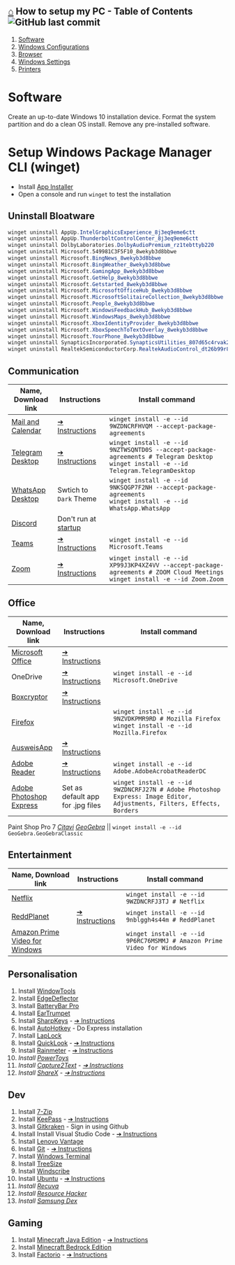 ## [⌂](README.md) **How to setup my PC** - Table of Contents ![GitHub last commit](https://img.shields.io/github/last-commit/yetenol/setup-computer?color=white)
1. [Software](#software)
1. [Windows Configurations](windows-configs.md)  
1. [Browser](browser.md)  
1. [Windows Settings](windows-settings.md)  
1. [Printers](printers.md)

# Software
Create an up-to-date Windows 10 installation device.
Format the system partition and do a clean OS install.
Remove any pre-installed software.

# Setup Windows Package Manager CLI (winget)
- Install [App Installer](https://www.microsoft.com/en-us/p/app-installer/9nblggh4nns1)
- Open a console and run `winget` to test the installation

## Uninstall Bloatware
```powershell
winget uninstall AppUp.IntelGraphicsExperience_8j3eq9eme6ctt            # Intel® Graphics Command Center
winget uninstall AppUp.ThunderboltControlCenter_8j3eq9eme6ctt           # ThunderboltTM Control Center
winget uninstall DolbyLaboratories.DolbyAudioPremium_rz1tebttyb220      # Dolby Audio Premium
winget uninstall Microsoft.549981C3F5F10_8wekyb3d8bbwe                  # Cortana
winget uninstall Microsoft.BingNews_8wekyb3d8bbwe                       # Microsoft News
winget uninstall Microsoft.BingWeather_8wekyb3d8bbwe                    # MSN Weather
winget uninstall Microsoft.GamingApp_8wekyb3d8bbwe                      # Xbox
winget uninstall Microsoft.GetHelp_8wekyb3d8bbwe                        # Get Help
winget uninstall Microsoft.Getstarted_8wekyb3d8bbwe                     # Microsoft Tips
winget uninstall Microsoft.MicrosoftOfficeHub_8wekyb3d8bbwe             # Office
winget uninstall Microsoft.MicrosoftSolitaireCollection_8wekyb3d8bbwe   # Microsoft Solitaire Collection
winget uninstall Microsoft.People_8wekyb3d8bbwe                         # Microsoft People
winget uninstall Microsoft.WindowsFeedbackHub_8wekyb3d8bbwe             # Feedback Hub
winget uninstall Microsoft.WindowsMaps_8wekyb3d8bbwe                    # Windows Maps
winget uninstall Microsoft.XboxIdentityProvider_8wekyb3d8bbwe           # Xbox Identity Provider
winget uninstall Microsoft.XboxSpeechToTextOverlay_8wekyb3d8bbwe        # Xbox Game Speech Window
winget uninstall Microsoft.YourPhone_8wekyb3d8bbwe                      # Your Phone
winget uninstall SynapticsIncorporated.SynapticsUtilities_807d65c4rvak2 # PrebootManager
winget uninstall RealtekSemiconductorCorp.RealtekAudioControl_dt26b99r8h8gj # Realtek Audio Control
```

## Communication
Name, Download link | Instructions | Install command
--- | --- | ---
[Mail and Calendar](https://www.microsoft.com/en-us/p/mail-and-calendar/9wzdncrfhvqm) | [➔ Instructions](instructions.md#install-mail-and-calendar) | ```winget install -e --id 9WZDNCRFHVQM --accept-package-agreements```
[Telegram Desktop](https://www.microsoft.com/en-us/p/telegram-desktop/9nztwsqntd0s) | [➔ Instructions](instructions.md#install-telegram-desktop) | `winget install -e --id 9NZTWSQNTD0S --accept-package-agreements # Telegram Desktop` <br> `winget install -e --id Telegram.TelegramDesktop`
[WhatsApp Desktop](https://www.microsoft.com/en-us/p/whatsapp-desktop/9nksqgp7f2nh) | Swtich to `Dark` Theme | `winget install -e --id 9NKSQGP7F2NH --accept-package-agreements` <br> `winget install -e --id WhatsApp.WhatsApp`
[Discord](https://discord.com/download) | Don't run at [startup](how-to-dos.md#edit-startup-apps)
[Teams](https://www.microsoft.com/en-us/microsoft-teams/download-app#desktopAppDownloadregion) | [➔ Instructions](instructions.md#install-teams) | `winget install -e --id Microsoft.Teams`
[Zoom](https://zoom.us/download) | [➔ Instructions](instructions.md#install-zoom) | `winget install -e --id XP99J3KP4XZ4VV --accept-package-agreements # ZOOM Cloud Meetings` <br> `winget install -e --id Zoom.Zoom`

## Office
Name, Download link | Instructions | Install command
--- | --- | ---
[Microsoft Office](https://account.microsoft.com/services/office/install) | [➔ Instructions](instructions.md#install-microsoft-office)
OneDrive | [➔ Instructions](instructions.md#install-onedrive) | `winget install -e --id Microsoft.OneDrive`
[Boxcryptor](https://www.boxcryptor.com/en/download/) | [➔ Instructions](instructions.md#install-boxcryptor)
[Firefox](https://www.mozilla.org/en-US/firefox/download/thanks/) || `winget install -e --id 9NZVDKPMR9RD # Mozilla Firefox` <br> `winget install -e --id Mozilla.Firefox`
[AusweisApp](https://www.ausweisapp.bund.de/download/windows-und-mac/) | [➔ Instructions](instructions.md#install-ausweisapp)
[Adobe Reader](https://get.adobe.com/reader/) | [➔ Instructions](instructions.md#install-adobe-reader) | `winget install -e --id Adobe.AdobeAcrobatReaderDC`
[Adobe Photoshop Express](https://www.microsoft.com/en-us/p/adobe-photoshop-express-image-editor-adjustments-filters-effects-borders/9wzdncrfj27n) | Set as default app for .jpg files | `winget install -e --id 9WZDNCRFJ27N # Adobe Photoshop Express: Image Editor, Adjustments, Filters, Effects, Borders`
Paint Shop Pro 7
*[Citavi](https://www.citavi.com/en/download)*
*[GeoGebra](https://download.geogebra.org/package/win)* || `winget install -e --id GeoGebra.GeoGebraClassic`

## Entertainment
Name, Download link | Instructions | Install command
--- | --- | ---
[Netflix](https://www.microsoft.com/en-us/p/netflix/9wzdncrfj3tj) || `winget install -e --id 9WZDNCRFJ3TJ # Netflix`
[ReddPlanet](https://www.microsoft.com/en-us/p/reddplanet/9nblggh4s44m) | [➔ Instructions](instructions.md#install-reddplanet) | `winget install -e --id 9nblggh4s44m # ReddPlanet`
[Amazon Prime Video for Windows](https://www.microsoft.com/en-us/p/amazon-prime-video-for-windows/9p6rc76msmmj) || `winget install -e --id 9P6RC76MSMMJ # Amazon Prime Video for Windows`

## Personalisation
1. Install [WindowTools](https://github.com/Yetenol/AHK-tools/releases/latest/download/WindowTools.exe)
1. Install [EdgeDeflector](https://github.com/da2x/EdgeDeflector/releases/latest/download/EdgeDeflector_install.exe)
1. Install [BatteryBar Pro](https://batterybarpro.com/basic.php)
1. Install [EarTrumpet](https://www.microsoft.com/en-us/p/eartrumpet/9nblggh516xp)
1. Install [SharpKeys](https://github.com/randyrants/sharpkeys/releases/latest)
    \- [➔ Instructions](instructions.md#install-sharpkeys)
1. Install [AutoHotkey](https://www.autohotkey.com/download/ahk-install.exe)
    \- Do Express installation
1. Install [LapLock](https://github.com/dechamps/laplock/releases/latest/download/laplock.exe)
1. Install [QuickLook](https://www.microsoft.com/en-us/p/quicklook/9nv4bs3l1h4s)
    \- [➔ Instructions](instructions.md#install-quicklook)
1. Install [Rainmeter](https://github.com/rainmeter/rainmeter/releases/latest)
    \- [➔ Instructions](instructions.md#install-rainmeter)
1. *Install [PowerToys](https://github.com/microsoft/PowerToys/releases/latest)*
1. *Install [Capture2Text](https://sourceforge.net/projects/capture2text/files/Capture2Text/)
    \- [➔ Instructions](instructions.md#install-capture2text)*
1. *Install [ShareX](https://github.com/ShareX/ShareX/releases/latest)
    \- [➔ Instructions](instructions.md#install-sharex)*

## Dev
1. Install [7-Zip](https://www.7-zip.org/)
1. Install [KeePass](https://keepass.info/download.html)
    \- [➔ Instructions](instructions.md#install-keepass)
1. Install [Gitkraken](https://www.gitkraken.com/download/windows64)
    \- Sign in using Github
1. Install Install Visual Studio Code
    \- [➔ Instructions](instructions.md#install-visual-studio-code)
1. Install [Lenovo Vantage](https://www.microsoft.com/en-us/p/lenovo-vantage/9wzdncrfj4mv)
1. Install [Git](https://git-scm.com/download/win)
    \- [➔ Instructions](instructions.md#install-git)
1. Install [Windows Terminal](https://www.microsoft.com/en-us/p/windows-terminal/9n0dx20hk701)
1. Install [TreeSize](https://www.microsoft.com/en-us/p/treesize-free/9nblggh40881)
1. Install [Windscribe](https://windscribe.com/install/desktop/windows)
1. Install [Ubuntu](https://www.microsoft.com/en-us/p/ubuntu/9nblggh4msv6)
    \- [➔ Instructions](instructions.md#install-ubuntu)
1. *Install [Recuva](https://www.ccleaner.com/recuva/download)*
1. *Install [Resource Hacker](http://www.angusj.com/resourceh*acker/#download)*
1. *Install [Samsung Dex](https://www.samsung.com/global/download/SamsungDeXWin)*
## Gaming
1. Install [Minecraft Java Edition](https://www.minecraft.net/en-us/download/)
    \- [➔ Instructions](instructions.md#install-minecraft-java-edition)
1. Install [Minecraft Bedrock Edition](https://www.microsoft.com/en-us/p/minecraft-for-windows-10/9nblggh2jhxj)
1. Install [Factorio](https://factorio.com/download)
    \- [➔ Instructions](instructions.md#install-factorio)
